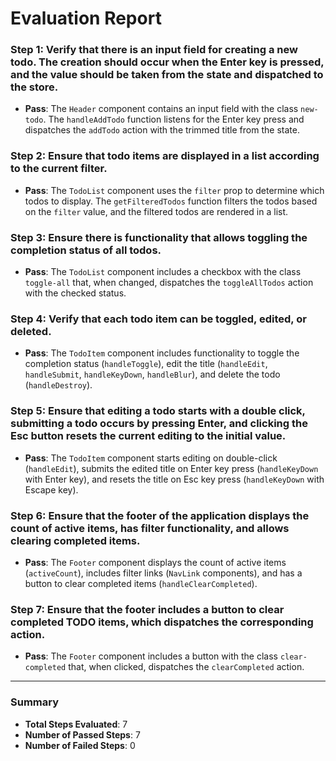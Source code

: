 # Evaluation Report

### Step 1: Verify that there is an input field for creating a new todo. The creation should occur when the Enter key is pressed, and the value should be taken from the state and dispatched to the store.
- **Pass**: The `Header` component contains an input field with the class `new-todo`. The `handleAddTodo` function listens for the Enter key press and dispatches the `addTodo` action with the trimmed title from the state.

### Step 2: Ensure that todo items are displayed in a list according to the current filter.
- **Pass**: The `TodoList` component uses the `filter` prop to determine which todos to display. The `getFilteredTodos` function filters the todos based on the `filter` value, and the filtered todos are rendered in a list.

### Step 3: Ensure there is functionality that allows toggling the completion status of all todos.
- **Pass**: The `TodoList` component includes a checkbox with the class `toggle-all` that, when changed, dispatches the `toggleAllTodos` action with the checked status.

### Step 4: Verify that each todo item can be toggled, edited, or deleted.
- **Pass**: The `TodoItem` component includes functionality to toggle the completion status (`handleToggle`), edit the title (`handleEdit`, `handleSubmit`, `handleKeyDown`, `handleBlur`), and delete the todo (`handleDestroy`).

### Step 5: Ensure that editing a todo starts with a double click, submitting a todo occurs by pressing Enter, and clicking the Esc button resets the current editing to the initial value.
- **Pass**: The `TodoItem` component starts editing on double-click (`handleEdit`), submits the edited title on Enter key press (`handleKeyDown` with Enter key), and resets the title on Esc key press (`handleKeyDown` with Escape key).

### Step 6: Ensure that the footer of the application displays the count of active items, has filter functionality, and allows clearing completed items.
- **Pass**: The `Footer` component displays the count of active items (`activeCount`), includes filter links (`NavLink` components), and has a button to clear completed items (`handleClearCompleted`).

### Step 7: Ensure that the footer includes a button to clear completed TODO items, which dispatches the corresponding action.
- **Pass**: The `Footer` component includes a button with the class `clear-completed` that, when clicked, dispatches the `clearCompleted` action.

---

### Summary
- **Total Steps Evaluated**: 7
- **Number of Passed Steps**: 7
- **Number of Failed Steps**: 0